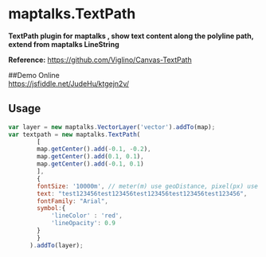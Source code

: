 # maptalks.TextPath
**TextPath plugin for maptalks , show text content along the polyline path, extend from maptalks LineString**   

**Reference:**
https://github.com/Viglino/Canvas-TextPath

##Demo Online  
https://jsfiddle.net/JudeHu/ktgejn2v/  

## Usage
```javascript
var layer = new maptalks.VectorLayer('vector').addTo(map);
var textpath = new maptalks.TextPath(
        [
		map.getCenter().add(-0.1, -0.2),
		map.getCenter().add(0.1, 0.1),
		map.getCenter().add(-0.1, 0.1)
        ],
        {
		fontSize: '10000m',	// meter(m) use geoDistance, pixel(px) use pixelDistance
		text: "test123456test123456test123456test123456test123456",
		fontFamily: "Arial",
		symbol:{
			'lineColor' : 'red',
			'lineOpacity': 0.9
		}
        }
      ).addTo(layer);
```

